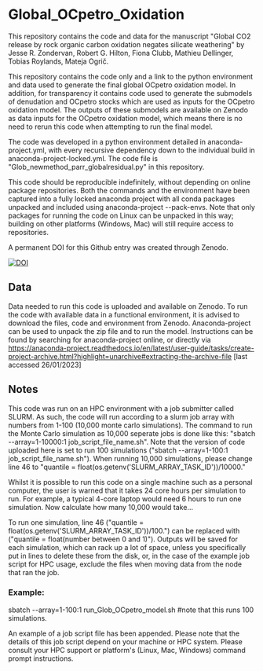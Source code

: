 # Global_OCpetro_Oxidation

This repository contains the code and data for the manuscript "Global CO2 release by rock organic carbon oxidation negates silicate weathering" by Jesse R. Zondervan, Robert G. Hilton, Fiona Clubb, Mathieu Dellinger, Tobias Roylands, Mateja Ogrič.

This repository contains the code only and a link to the python environment and data used to generate the final global OCpetro oxidation model. In addition, for transparency it contains code used to generate the submodels of denudation and OCpetro stocks which are used as inputs for the OCpetro oxidation model. The outputs of these submodels are available on Zenodo as data inputs for the OCpetro oxidation model, which means there is no need to rerun this code when attempting to run the final model.

The code was developed in a python environment detailed in anaconda-project.yml, with every recursive dependency down to the individual build in anaconda-project-locked.yml. The code file is "Glob_newmethod_parr_globalresidual.py" in this repository.

This code should be reproducible indefinitely, without depending on online package repositories. Both the commands and the environment have been captured into a fully locked anaconda project with all conda packages unpacked and included using anaconda-project --pack-envs. Note that only packages for running the code on Linux can be unpacked in this way; building on other platforms (Windows, Mac) will still require access to repositories.

A permanent DOI for this Github entry was created through Zenodo.

[![DOI](https://zenodo.org/badge/592910202.svg)](https://zenodo.org/badge/latestdoi/592910202)

## Data
Data needed to run this code is uploaded and available on Zenodo. To run the code with available data in a functional environment, it is advised to download the files, code and environment from Zenodo. Anaconda-project can be used to unpack the zip file and to run the model. Instructions can be found by searching for anaconda-project online, or directly via https://anaconda-project.readthedocs.io/en/latest/user-guide/tasks/create-project-archive.html?highlight=unarchive#extracting-the-archive-file [last accessed 26/01/2023]

## Notes
This code was run on an HPC environment with a job submitter called SLURM. As such, the code will run according to a slurm job array with numbers from 1-100 (10,000 monte carlo simulations). The command to run the Monte Carlo simulation as 10,000 seperate jobs is done like this: "sbatch --array=1-10000:1 job_script_file_name.sh". Note that the version of code uploaded here is set to run 100 simulations ("sbatch --array=1-100:1 job_script_file_name.sh"). When running 10,000 simulations, please change line 46 to "quantile = float(os.getenv('SLURM_ARRAY_TASK_ID'))/10000."

Whilst it is possible to run this code on a single machine such as a personal computer, the user is warned that it takes 24 core hours per simulation to run. For example, a typical 4-core laptop would need 6 hours to run one simulation. Now calculate how many 10,000 would take...

To run one simulation, line 46 ("quantile = float(os.getenv('SLURM_ARRAY_TASK_ID'))/100.") can be replaced with ("quantile = float(number between 0 and 1)"). Outputs will be saved for each simulation, which can rack up a lot of space, unless you specifically put in lines to delete these from the disk, or, in the case of the example job script for HPC usage, exclude the files when moving data from the node that ran the job.

### Example:

sbatch --array=1-100:1 run_Glob_OCpetro_model.sh    #note that this runs 100 simulations.

An example of a job script file has been appended. Please note that the details of this job script depend on your machine or HPC system. Please consult your HPC support or platform's (Linux, Mac, Windows) command prompt instructions.
